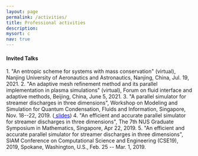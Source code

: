 ```yaml
---
layout: page
permalink: /activities/
title: Professional activities
description: 
mysort: c
nav: true
---
```

<!--
<h4>Session Organizer in Conferences</h4>
1. Chair, Minisymposium on "Recent Advances in Structured Non-Smooth Optimization" (virtual), SIAM Conference on Optimization 2021 (OP21), Jul. 20--23, 2021.
-->
<h4>Invited Talks</h4>
1. "An entropic scheme for systems with mass conservation" (virtual), Nanjing University of Aeronautics and Astronautics, Nanjing, China, Jul. 19, 2021.
2. "An adaptive mesh refinement method and its parallel implementation in plasma simulations" (virtual), Forum on fluid interface and adaptive methods, Beijing, China, June 5, 2021.
3. "A parallel simulator for streamer discharges in three dimensions", Workshop on Modeling and Simulation for Quantum Condensation, Fluids and Information, Singapore, Nov. 18--22, 2019. (<a href="https://imsarchives.nus.edu.sg/oldwww2/events/2019/quantum/files/bolin.pdf" style="color: blue;"> slides</a>)
4. "An efficient and accurate parallel simulator for streamer discharges in three dimensions", The 7th NUS Graduate Symposium in Mathematics, Singapore, Apr 22, 2019.
5. "An efficient and accurate parallel simulator for streamer discharges in three dimensions", SIAM Conference on Computational Science and Engineering (CSE19), 2019, Spokane, Washington, U.S., Feb. 25 -- Mar. 1, 2019.
